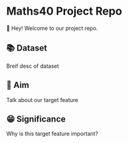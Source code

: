 # Maths40 Project Repo
👋 Hey! Welcome to our project repo. 
## 📚 Dataset
Breif desc of dataset
## 🔬 Aim
Talk about our target feature
## 😁 Significance
Why is this target feature important?
